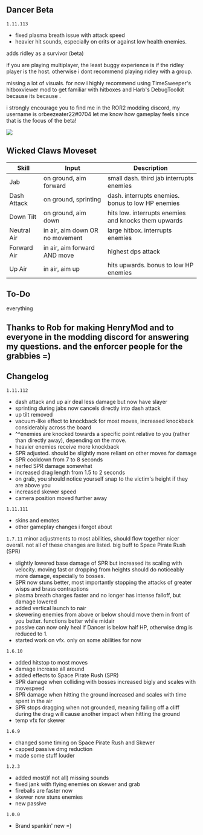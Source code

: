 ## Dancer Beta

`1.11.113`
- fixed plasma breath issue with attack speed
- heavier hit sounds, especially on crits or against low health enemies.

adds ridley as a survivor (beta)

if you are playing multiplayer, the least buggy experience is if the ridley player is the host. otherwise i dont recommend playing ridley with a group.

missing a lot of visuals. for now i highly recommend using TimeSweeper's hitboxviewer mod to get familiar with hitboxes and Harb's DebugToolkit because its because .

i strongly encourage you to find me in the ROR2 modding discord, my username is orbeezeater22#0704
let me know how gameplay feels since that is the focus of the beta!

[![](https://cdn.discordapp.com/attachments/753003166559240257/921528189413646366/unknown.png)]()

## Wicked Claws Moveset
| Skill      | Input | Description |
| ---------- | -----| ----- |
| Jab | on ground, aim forward| small dash. third jab interrupts enemies|
| Dash Attack | on ground, sprinting | dash. interrupts enemies. bonus to low HP enemies|
| Down Tilt | on ground, aim down | hits low. interrupts enemies and knocks them upwards
| Neutral Air | in air, aim down OR no movement | large hitbox. interrupts enemies
| Forward Air | in air, aim forward AND move | highest dps attack
| Up Air | in air, aim up | hits upwards. bonus to low HP enemies

## To-Do
everything

## Thanks to Rob for making HenryMod and to everyone in the modding discord for answering my questions. and the enforcer people for the grabbies =)

## Changelog

`1.11.112`
- dash attack and up air deal less damage but now have slayer
- sprinting during jabs now cancels directly into dash attack
- up tilt removed
- vacuum-like effect to knockback for most moves, increased knockback considerably across the board
- ^^enemies are knocked towards a specific point relative to you (rather than directly away), depending on the move.
- heavier enemies receive more knockback
- SPR adjusted. should be slightly more reliant on other moves for damage
- SPR cooldown from 7 to 8 seconds
- nerfed SPR damage somewhat
- increased drag length from 1.5 to 2 seconds
- on grab, you should notice yourself snap to the victim's height if they are above you
- increased skewer speed
- camera position moved further away

`1.11.111`
- skins and emotes
- other gameplay changes i forgot about

`1.7.11` 
minor adjustments to most abilities, should flow together nicer overall. not all of these changes are listed. big buff to Space Pirate Rush (SPR)
- slightly lowered base damage of SPR but increased its scaling with velocity. moving fast or dropping from heights should do noticeably more damage, especially to bosses.
- SPR now stuns better, most importantly stopping the attacks of greater wisps and brass contraptions
- plasma breath charges faster and no longer has intense falloff, but damage lowered
- added vertical launch to nair
- skewering enemies from above or below should move them in front of you better. functions better while midair
- passive can now only heal if Dancer is below half HP, otherwise dmg is reduced to 1.
- started work on vfx. only on some abilities for now

`1.6.10`
- added hitstop to most moves
- damage increase all around
- added effects to Space Pirate Rush (SPR)
- SPR damage when colliding with bosses increased bigly and scales with movespeed
- SPR damage when hitting the ground increased and scales with time spent in the air
- SPR stops dragging when not grounded, meaning falling off a cliff during the drag will cause another impact when hitting the ground
- temp vfx for skewer

`1.6.9`
- changed some timing on Space Pirate Rush and Skewer
- capped passive dmg reduction
- made some stuff louder

`1.2.3`
- added most(if not all) missing sounds
- fixed jank with flying enemies on skewer and grab
- fireballs are faster now
- skewer now stuns enemies
- new passive

`1.0.0`

- Brand spankin' new =)

